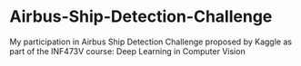 # Airbus-Ship-Detection-Challenge
My participation in Airbus Ship Detection Challenge proposed by Kaggle as part of the INF473V course: Deep Learning in Computer Vision
